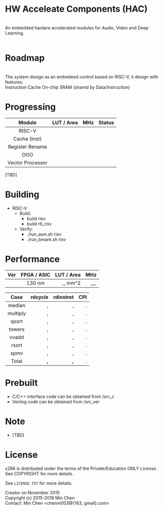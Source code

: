 
HW Acceleate Components (HAC)
==========================================
<br>
An embedded hardare accelerated modules for Audio, Video and Deep Learning.<br> 
<br>

Roadmap
========
<br>
The system design as an embedeed control based on RISC-V, it design with features:<br>
Instruction Cache
On-chip SRAM (shared by Data/Instruction)


Progressing
========

|   Module          |   LUT / Area   |   MHz  |  Status  |
|  :-----:          |   ---------:   |  ---:  |  :-----: |
| RISC-V            |                |        |          |
| Cache (Inst)      |                |        |          |
| Register Rename   |                |        |          |
| OOO               |                |        |          |
| Vector Processor  |                |        |          |


[TBD]

Building
========

- RISC-V<br>
    * Build:<br>
      * build risv<br>
      * build rtl_risv<br>
    * Verify:<br>
      * ./run_asm.sh risv<br>
      * ./run_bmark.sh risv<br>

Performance
========

|   Ver   |  FPGA / ASIC   |   LUT / Area   |   MHz  |
| :-----: |     :---:      |       ---:     |   ---: |
|         |     130 nm     |      _.__ mm^2 |  ___._ |


|   Case    |   rdcycle  |  rdinstret |   CPI  |
| :-------: |  --------: |   ------:  |   ---: |
|  median   |      ,     |      ,     |    .   |
|  multiply |      ,     |      ,     |    .   |
|  qsort    |      ,     |      ,     |    .   |
|  towers   |      ,     |      ,     |    .   |
|  vvadd    |      ,     |      ,     |    .   |
|  rsort    |      ,     |      ,     |    .   |
|  spmv     |      ,     |      ,     |    .   |
|   Total   |   ___,___  |   ___,___  |    .   |


Prebuilt
=================

- C/C++ interface code can be obtained from /src_c<br>
- Verilog code can be obtained from /src_ver<br>

Note
=================
- [TBD]

License
=======

x266 is distributed under the terms of the Private/Education ONLY License.
See COPYRIGHT for more details.

See `LICENSE.TXT` for more details.

Creator on November 2015<br>
Copyright (c) 2015-2018 Min Chen<br>
Contact: Min Chen <chenm003@{163, gmail}.com><br>
